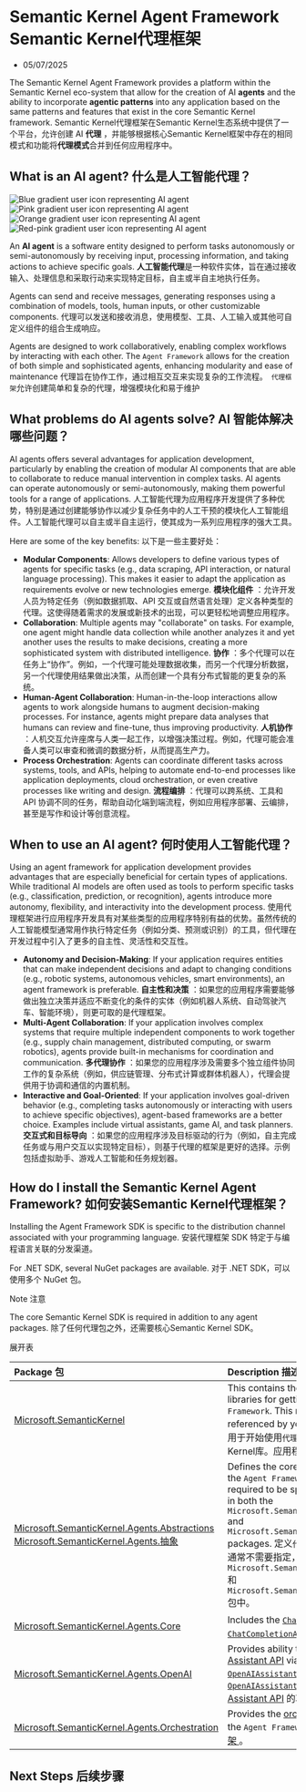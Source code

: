 # Semantic Kernel Agent Framework Semantic Kernel代理框架

- 05/07/2025

The Semantic Kernel Agent Framework provides a platform within the Semantic Kernel eco-system that allow for the creation of AI **agents** and the ability to incorporate **agentic patterns** into any application based on the same patterns and features that exist in the core Semantic Kernel framework.
Semantic Kernel代理框架在Semantic Kernel生态系统中提供了一个平台，允许创建 AI **代理** ，并能够根据核心Semantic Kernel框架中存在的相同模式和功能将**代理模式**合并到任何应用程序中。



## What is an AI agent? 什么是人工智能代理？

![Blue gradient user icon representing AI agent](https://learn.microsoft.com/en-us/semantic-kernel/media/agentskdocs.png) ![Pink gradient user icon representing AI agent](https://learn.microsoft.com/en-us/semantic-kernel/media/agentskdocs2.png) ![Orange gradient user icon representing AI agent](https://learn.microsoft.com/en-us/semantic-kernel/media/agentskdocs3.png) ![Red-pink gradient user icon representing AI agent](https://learn.microsoft.com/en-us/semantic-kernel/media/agentskdocs4.png)

An **AI agent** is a software entity designed to perform tasks autonomously or semi-autonomously by receiving input, processing information, and taking actions to achieve specific goals.
**人工智能代理**是一种软件实体，旨在通过接收输入、处理信息和采取行动来实现特定目标，自主或半自主地执行任务。

Agents can send and receive messages, generating responses using a combination of models, tools, human inputs, or other customizable components.
代理可以发送和接收消息，使用模型、工具、人工输入或其他可自定义组件的组合生成响应。

Agents are designed to work collaboratively, enabling complex workflows by interacting with each other. The `Agent Framework` allows for the creation of both simple and sophisticated agents, enhancing modularity and ease of maintenance
代理旨在协作工作，通过相互交互来实现复杂的工作流程。` 代理框架`允许创建简单和复杂的代理，增强模块化和易于维护



## What problems do AI agents solve? AI 智能体解决哪些问题？

AI agents offers several advantages for application development, particularly by enabling the creation of modular AI components that are able to collaborate to reduce manual intervention in complex tasks. AI agents can operate autonomously or semi-autonomously, making them powerful tools for a range of applications.
人工智能代理为应用程序开发提供了多种优势，特别是通过创建能够协作以减少复杂任务中的人工干预的模块化人工智能组件。人工智能代理可以自主或半自主运行，使其成为一系列应用程序的强大工具。

Here are some of the key benefits:
以下是一些主要好处：

- **Modular Components**: Allows developers to define various types of agents for specific tasks (e.g., data scraping, API interaction, or natural language processing). This makes it easier to adapt the application as requirements evolve or new technologies emerge.
  **模块化组件** ：允许开发人员为特定任务（例如数据抓取、API 交互或自然语言处理）定义各种类型的代理。这使得随着需求的发展或新技术的出现，可以更轻松地调整应用程序。
- **Collaboration**: Multiple agents may "collaborate" on tasks. For example, one agent might handle data collection while another analyzes it and yet another uses the results to make decisions, creating a more sophisticated system with distributed intelligence.
  **协作** ：多个代理可以在任务上“协作”。例如，一个代理可能处理数据收集，而另一个代理分析数据，另一个代理使用结果做出决策，从而创建一个具有分布式智能的更复杂的系统。
- **Human-Agent Collaboration**: Human-in-the-loop interactions allow agents to work alongside humans to augment decision-making processes. For instance, agents might prepare data analyses that humans can review and fine-tune, thus improving productivity.
  **人机协作** ：人机交互允许座席与人类一起工作，以增强决策过程。例如，代理可能会准备人类可以审查和微调的数据分析，从而提高生产力。
- **Process Orchestration**: Agents can coordinate different tasks across systems, tools, and APIs, helping to automate end-to-end processes like application deployments, cloud orchestration, or even creative processes like writing and design.
  **流程编排** ：代理可以跨系统、工具和 API 协调不同的任务，帮助自动化端到端流程，例如应用程序部署、云编排，甚至是写作和设计等创意流程。



## When to use an AI agent? 何时使用人工智能代理？

Using an agent framework for application development provides advantages that are especially beneficial for certain types of applications. While traditional AI models are often used as tools to perform specific tasks (e.g., classification, prediction, or recognition), agents introduce more autonomy, flexibility, and interactivity into the development process.
使用代理框架进行应用程序开发具有对某些类型的应用程序特别有益的优势。虽然传统的人工智能模型通常用作执行特定任务（例如分类、预测或识别）的工具，但代理在开发过程中引入了更多的自主性、灵活性和交互性。

- **Autonomy and Decision-Making**: If your application requires entities that can make independent decisions and adapt to changing conditions (e.g., robotic systems, autonomous vehicles, smart environments), an agent framework is preferable.
  **自主性和决策** ：如果您的应用程序需要能够做出独立决策并适应不断变化的条件的实体（例如机器人系统、自动驾驶汽车、智能环境），则更可取的是代理框架。
- **Multi-Agent Collaboration**: If your application involves complex systems that require multiple independent components to work together (e.g., supply chain management, distributed computing, or swarm robotics), agents provide built-in mechanisms for coordination and communication.
  **多代理协作** ：如果您的应用程序涉及需要多个独立组件协同工作的复杂系统（例如，供应链管理、分布式计算或群体机器人），代理会提供用于协调和通信的内置机制。
- **Interactive and Goal-Oriented**: If your application involves goal-driven behavior (e.g., completing tasks autonomously or interacting with users to achieve specific objectives), agent-based frameworks are a better choice. Examples include virtual assistants, game AI, and task planners.
  **交互式和目标导向** ：如果您的应用程序涉及目标驱动的行为（例如，自主完成任务或与用户交互以实现特定目标），则基于代理的框架是更好的选择。示例包括虚拟助手、游戏人工智能和任务规划器。



## How do I install the Semantic Kernel Agent Framework? 如何安装Semantic Kernel代理框架？

Installing the Agent Framework SDK is specific to the distribution channel associated with your programming language.
安装代理框架 SDK 特定于与编程语言关联的分发渠道。

For .NET SDK, several NuGet packages are available.
对于 .NET SDK，可以使用多个 NuGet 包。

 Note  注意

The core Semantic Kernel SDK is required in addition to any agent packages.
除了任何代理包之外，还需要核心Semantic Kernel SDK。

  展开表

| Package  包                                                  | Description  描述                                            |
| :----------------------------------------------------------- | :----------------------------------------------------------- |
| [Microsoft.SemanticKernel](https://www.nuget.org/packages/Microsoft.SemanticKernel) | This contains the core Semantic Kernel libraries for getting started with the `Agent Framework`. This must be explicitly referenced by your application. 其中包含用于开始使用`代理框架`的核心Semantic Kernel库。应用程序必须显式引用此内容。 |
| [Microsoft.SemanticKernel.Agents.Abstractions Microsoft.SemanticKernel.Agents.抽象](https://www.nuget.org/packages/Microsoft.SemanticKernel.Agents.Abstractions) | Defines the core agent abstractions for the `Agent Framework`. Generally not required to be specified as it is included in both the `Microsoft.SemanticKernel.Agents.Core` and `Microsoft.SemanticKernel.Agents.OpenAI` packages. 定义`代理框架`的核心代理抽象。通常不需要指定，因为它包含在 `Microsoft.SemanticKernel.Agents.Core` 和 `Microsoft.SemanticKernel.Agents.OpenAI` 包中。 |
| [Microsoft.SemanticKernel.Agents.Core](https://www.nuget.org/packages/Microsoft.SemanticKernel.Agents.Core) | Includes the [`ChatCompletionAgent`](https://learn.microsoft.com/en-us/semantic-kernel/frameworks/agent/agent-types/chat-completion-agent). 包括 [`ChatCompletionAgent`](https://learn.microsoft.com/en-us/semantic-kernel/frameworks/agent/agent-types/chat-completion-agent)。 |
| [Microsoft.SemanticKernel.Agents.OpenAI](https://www.nuget.org/packages/Microsoft.SemanticKernel.Agents.OpenAI) | Provides ability to use the [OpenAI Assistant API](https://platform.openai.com/docs/assistants) via the [`OpenAIAssistantAgent`](https://learn.microsoft.com/en-us/semantic-kernel/frameworks/agent/agent-types/assistant-agent). 提供通过 [`OpenAIAssistantAgent 使用 OpenAI`](https://learn.microsoft.com/en-us/semantic-kernel/frameworks/agent/agent-types/assistant-agent) [Assistant API](https://platform.openai.com/docs/assistants) 的功能。 |
| [Microsoft.SemanticKernel.Agents.Orchestration](https://www.nuget.org/packages/Microsoft.SemanticKernel.Agents.Orchestration) | Provides the [orchestration framework](https://learn.microsoft.com/en-us/semantic-kernel/frameworks/agent/agent-orchestration/) for the `Agent Framework`. 为`代理框架`提供[编排框架 ](https://learn.microsoft.com/en-us/semantic-kernel/frameworks/agent/agent-orchestration/)。 |



## Next Steps  后续步骤